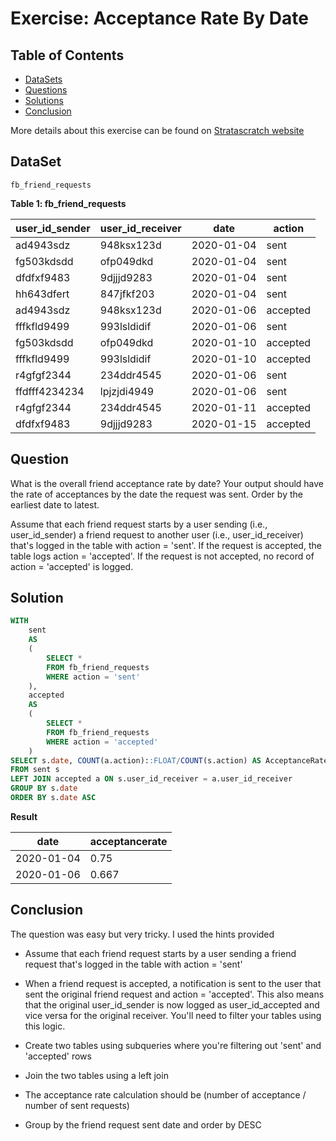 # Exercise: Acceptance Rate By Date

## Table of Contents

- [DataSets](https://github.com/mukaruernest/StratascratchExercises/tree/master/FB%20Acceptance%20Rate#dataset)
- [Questions](https://github.com/mukaruernest/StratascratchExercises/tree/master/FB%20Acceptance%20Rate#question)
- [Solutions](https://github.com/mukaruernest/StratascratchExercises/tree/master/FB%20Acceptance%20Rate#solution)
- [Conclusion](https://github.com/mukaruernest/StratascratchExercises/tree/master/FB%20Acceptance%20Rate#conclusion)

More details about this exercise can be found on [Stratascratch website](https://platform.stratascratch.com/coding-question?id=10285&python=)

## DataSet

`fb_friend_requests`


**Table 1: fb_friend_requests**
<html><body>
<!--StartFragment-->

user_id_sender | user_id_receiver | date | action
-- | -- | -- | --
ad4943sdz | 948ksx123d | 2020-01-04 | sent
fg503kdsdd | ofp049dkd | 2020-01-04 | sent
dfdfxf9483 | 9djjjd9283 | 2020-01-04 | sent
hh643dfert | 847jfkf203 | 2020-01-04 | sent
ad4943sdz | 948ksx123d | 2020-01-06 | accepted
fffkfld9499 | 993lsldidif | 2020-01-06 | sent
fg503kdsdd | ofp049dkd | 2020-01-10 | accepted
fffkfld9499 | 993lsldidif | 2020-01-10 | accepted
r4gfgf2344 | 234ddr4545 | 2020-01-06 | sent
ffdfff4234234 | lpjzjdi4949 | 2020-01-06 | sent
r4gfgf2344 | 234ddr4545 | 2020-01-11 | accepted
dfdfxf9483 | 9djjjd9283 | 2020-01-15 | accepted

<!--EndFragment-->
</body>
</html>

## Question 

What is the overall friend acceptance rate by date? Your output should have the rate of acceptances by the date the request was sent. Order by the earliest date to latest.

Assume that each friend request starts by a user sending (i.e., user_id_sender) a friend request to another user (i.e., user_id_receiver) that's logged in the table with action = 'sent'. If the request is accepted, the table logs action = 'accepted'. If the request is not accepted, no record of action = 'accepted' is logged.

## Solution

``` SQL
WITH
    sent
    AS
    (
        SELECT *
        FROM fb_friend_requests
        WHERE action = 'sent'
    ),
    accepted
    AS
    (
        SELECT *
        FROM fb_friend_requests
        WHERE action = 'accepted'
    )
SELECT s.date, COUNT(a.action)::FLOAT/COUNT(s.action) AS AcceptanceRate
FROM sent s
LEFT JOIN accepted a ON s.user_id_receiver = a.user_id_receiver
GROUP BY s.date
ORDER BY s.date ASC
```

**Result**

<html><body>
<!--StartFragment-->

date | acceptancerate
-- | --
2020-01-04 | 0.75
2020-01-06 | 0.667

<!--EndFragment-->
</body>
</html>

## Conclusion 

The question was easy but very tricky. I used the hints provided

- Assume that each friend request starts by a user sending a friend request that's logged in the table with action = 'sent'

- When a friend request is accepted, a notification is sent to the user that sent the original friend request and action = 'accepted'. This also means that the original user_id_sender is now logged as user_id_accepted and vice versa for the original receiver. You'll need to filter your tables using this logic.

- Create two tables using subqueries where you're filtering out 'sent' and 'accepted' rows

- Join the two tables using a left join 

- The acceptance rate calculation should be (number of acceptance / number of sent requests)

- Group by the friend request sent date and order by DESC
